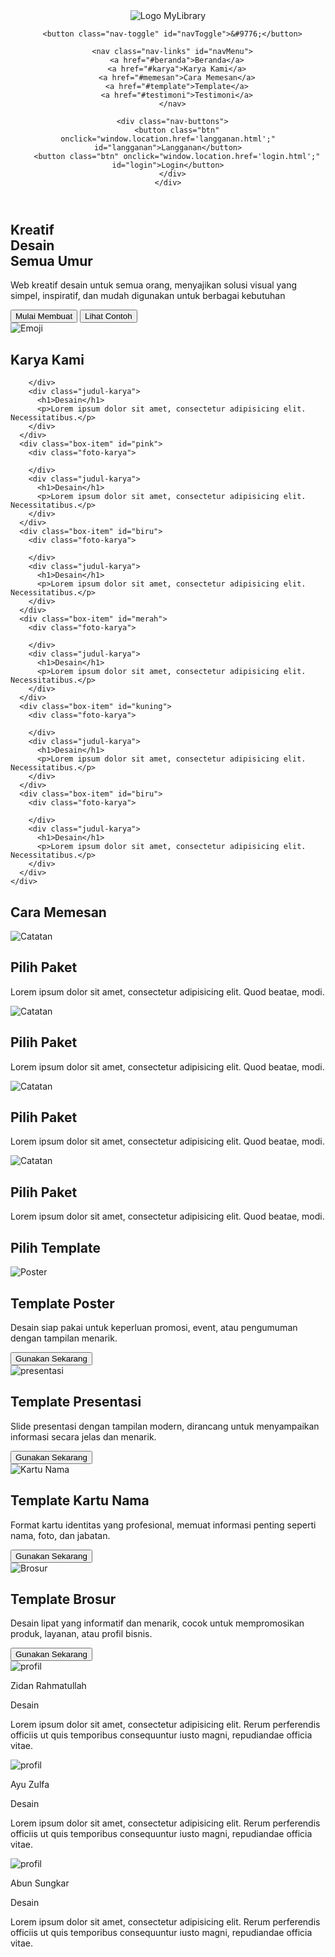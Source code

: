 <!DOCTYPE html>
<html lang="id">
<head>
  <meta charset="UTF-8">
  <meta name="viewport" content="width=device-width, initial-scale=1.0">
  <link rel="preconnect" href="https://fonts.googleapis.com">
  <link rel="preconnect" href="https://fonts.gstatic.com" crossorigin>
  <link href="https://fonts.googleapis.com/css2?family=Lilita+One&family=Poetsen+One&family=Poppins:wght@300;400;500;600;700&family=Quicksand&display=swap" rel="stylesheet">
  <title>Template Canva</title>
  <link rel="stylesheet" href="https://cdnjs.cloudflare.com/ajax/libs/font-awesome/6.7.2/css/all.min.css">
  <link rel="stylesheet" href="style.css">
</head>
<body>

  <header>
    <div class="navbar">
      <div class="brand">
        <img src="logo.png" alt="Logo" class="logo">
        <span>MyLibrary</span>
      </div>

      <button class="nav-toggle" id="navToggle">&#9776;</button>

      <nav class="nav-links" id="navMenu">
        <a href="#beranda">Beranda</a>
        <a href="#karya">Karya Kami</a>
        <a href="#memesan">Cara Memesan</a>
        <a href="#template">Template</a>
        <a href="#testimoni">Testimoni</a>
      </nav>

      <div class="nav-buttons">
        <button class="btn" onclick="window.location.href='langganan.html';" id="langganan">Langganan</button>
        <button class="btn" onclick="window.location.href='login.html';" id="login">Login</button>
      </div>
    </div>
  </header>
  
  <section id="beranda" class="beranda">
    <div class="content">
      <div class="teks-content">
        <h1><span class="kreatif">Kreatif</span> <br> <span class="desain">Desain</span> <br> <span class="umur">Semua Umur</span></h1>
        <p>Web kreatif desain untuk semua orang, menyajikan solusi visual yang simpel, inspiratif, dan mudah digunakan untuk berbagai kebutuhan</p>
        <div class="tombol-content">
          <button type="button" class="membuat" id="btn-content">Mulai Membuat</button>
          <button type="button" class="contoh" id="btn-content">Lihat Contoh</button>
        </div>
      </div>
      <div class="foto-content">
        <img src="emoji-utama.png" class="ft" alt="Emoji">
      </div>
    </div>
  </section>

  <section id="karya" class="karya">
    <div class="judul-halaman">
      <h1>Karya Kami</h1>
    </div>
    <div class="group-box">
      <div class="box-item" id="kuning">
        <div class="foto-karya">
          
        </div>
        <div class="judul-karya">
          <h1>Desain</h1>
          <p>Lorem ipsum dolor sit amet, consectetur adipisicing elit. Necessitatibus.</p>
        </div>
      </div>
      <div class="box-item" id="pink">
        <div class="foto-karya">
          
        </div>
        <div class="judul-karya">
          <h1>Desain</h1>
          <p>Lorem ipsum dolor sit amet, consectetur adipisicing elit. Necessitatibus.</p>
        </div>
      </div>
      <div class="box-item" id="biru">
        <div class="foto-karya">
          
        </div>
        <div class="judul-karya">
          <h1>Desain</h1>
          <p>Lorem ipsum dolor sit amet, consectetur adipisicing elit. Necessitatibus.</p>
        </div>
      </div>
      <div class="box-item" id="merah">
        <div class="foto-karya">
          
        </div>
        <div class="judul-karya">
          <h1>Desain</h1>
          <p>Lorem ipsum dolor sit amet, consectetur adipisicing elit. Necessitatibus.</p>
        </div>
      </div>
      <div class="box-item" id="kuning">
        <div class="foto-karya">
          
        </div>
        <div class="judul-karya">
          <h1>Desain</h1>
          <p>Lorem ipsum dolor sit amet, consectetur adipisicing elit. Necessitatibus.</p>
        </div>
      </div>
      <div class="box-item" id="biru">
        <div class="foto-karya">
          
        </div>
        <div class="judul-karya">
          <h1>Desain</h1>
          <p>Lorem ipsum dolor sit amet, consectetur adipisicing elit. Necessitatibus.</p>
        </div>
      </div>
    </div>
  </section>

  <section id="memesan" class="memesan">
    <div class="judul-halaman">
      <h1>Cara Memesan</h1>
    </div>
    <div class="group-memesan">
      <div class="box-item-memesan" id="kuning-memesan">
        <div class="foto-memesan">
          <img src="note.png" alt="Catatan">
        </div>
        <div class="judul-memesan">
          <h1>Pilih Paket</h1>
          <p>Lorem ipsum dolor sit amet, consectetur adipisicing elit. Quod beatae, modi.</p>
        </div>
      </div>
      <div class="box-item-memesan" id="biru-memesan">
        <div class="foto-memesan">
          <img src="submit..png" alt="Catatan">
        </div>
        <div class="judul-memesan">
          <h1>Pilih Paket</h1>
          <p>Lorem ipsum dolor sit amet, consectetur adipisicing elit. Quod beatae, modi.</p>
        </div>
      </div>
      <div class="box-item-memesan" id="merah-memesan">
        <div class="foto-memesan">
          <img src="user..png" alt="Catatan">
        </div>
        <div class="judul-memesan">
          <h1>Pilih Paket</h1>
          <p>Lorem ipsum dolor sit amet, consectetur adipisicing elit. Quod beatae, modi.</p>
        </div>
      </div>
      <div class="box-item-memesan" id="pink-memesan">
        <div class="foto-memesan">
          <img src="ceklis.png" alt="Catatan">
        </div>
        <div class="judul-memesan">
          <h1>Pilih Paket</h1>
          <p>Lorem ipsum dolor sit amet, consectetur adipisicing elit. Quod beatae, modi.</p>
        </div>
      </div>
    </div>
  </section>
  
  <section id="template" class="template">
    <div class="judul-halaman">
      <h1>Pilih Template</h1>
    </div>
    <div class="group-template">
  <div class="box-item-template" id="kuning-template">
    <div class="foto-template">
      <img src="poster.jpg" alt="Poster">
    </div>
    <div class="judul-template">
      <h1>Template Poster</h1>
      <p>Desain siap pakai untuk keperluan promosi, event, atau pengumuman dengan tampilan menarik.</p>
       <div class="btn-template">
      <button type="button" class="gunakan" id="gunakan-kuning">Gunakan Sekarang</button>
    </div>
    </div>
  </div>
  <div class="box-item-template" id="biru-template">
    <div class="foto-template">
      <img src="presentasi.jpg" alt="presentasi">
    </div>
    <div class="judul-template">
      <h1>Template Presentasi</h1>
      <p>Slide presentasi dengan tampilan modern, dirancang untuk menyampaikan informasi secara jelas dan menarik.</p>
          <div class="btn-template">
      <button type="button" class="gunakan" id="gunakan-biru">Gunakan Sekarang</button>
    </div>
    </div>
  </div>
  <div class="box-item-template" id="merah-template">
    <div class="foto-template">
      <img src="id-card.jpg" alt="Kartu Nama">
    </div>
    <div class="judul-template">
      <h1>Template Kartu Nama</h1>
      <p>Format kartu identitas yang profesional, memuat informasi penting seperti nama, foto, dan jabatan.</p>
       <div class="btn-template">
      <button type="button" class="gunakan" id="gunakan-merah">Gunakan Sekarang</button>
    </div>
    </div>
  </div>
  <div class="box-item-template" id="pink-template">
    <div class="foto-template">
      <img src="brosur.jpg" alt="Brosur">
    </div>
    <div class="judul-template">
      <h1>Template Brosur</h1>
      <p>Desain lipat yang informatif dan menarik, cocok untuk mempromosikan produk, layanan, atau profil bisnis.
</p>
       <div class="btn-template">
      <button type="button" class="gunakan" id="gunakan-pink">Gunakan Sekarang</button>
    </div>
    </div>
  </div>
</div>
  </section>
  
  <section id="testimoni" class="testimoni">
    <div class="group-testimoni">
      <div class="box-group-testimoni">
        <div class="item-testimoni" id="box1">
          <div class="profil-pengirim">
            <img src="profil1.jpg" alt="profil">
            <div class="nama-pengirim">
              <p class="nama">Zidan Rahmatullah</p>
            <div class="pilihan-paket">
              <p>Desain</p>
            </div>
          </div>
          </div>
          <div class="testimoni-pengirim">
            <p>Lorem ipsum dolor sit amet, consectetur adipisicing elit. Rerum perferendis officiis ut quis temporibus consequuntur iusto magni, repudiandae officia vitae.</p>
          </div>
        </div>
        <div class="item-testimoni" id="box2">
          <div class="profil-pengirim">
            <img src="profil2.jpg" alt="profil">
            <div class="nama-pengirim">
              <p class="nama">Ayu Zulfa</p>
            <div class="pilihan-paket">
              <p>Desain</p>
            </div>
          </div>
          </div>
          <div class="testimoni-pengirim">
            <p>Lorem ipsum dolor sit amet, consectetur adipisicing elit. Rerum perferendis officiis ut quis temporibus consequuntur iusto magni, repudiandae officia vitae.</p>
          </div>
        </div>
        <div class="item-testimoni" id="box3">
          <div class="profil-pengirim">
            <img src="profil3.jpg" alt="profil">
            <div class="nama-pengirim">
              <p class="nama">Abun Sungkar</p>
            <div class="pilihan-paket">
              <p>Desain</p>
            </div>
          </div>
          </div>
          <div class="testimoni-pengirim">
            <p>Lorem ipsum dolor sit amet, consectetur adipisicing elit. Rerum perferendis officiis ut quis temporibus consequuntur iusto magni, repudiandae officia vitae.</p>
          </div>
        </div>
      </div>
    </div>
  </section>
  
  <!-- Popup -->
<div id="popup" class="popup-container" style="display: none;">
  <div class="popup-content">
    <p>Link template telah dibuka di tab baru!</p>
    <button onclick="closePopup()">Tutup</button>
  </div>
</div>

  <script>
    const navToggle = document.getElementById("navToggle");
    const navMenu = document.getElementById("navMenu");

    navToggle.addEventListener("click", () => {
      navMenu.classList.toggle("active");
    });
  </script>
  
  <script>
  // Ambil semua tombol "Gunakan Sekarang"
  const buttons = document.querySelectorAll('.gunakan');

  buttons.forEach(button => {
    button.addEventListener('click', function (e) {
      e.preventDefault(); // Cegah langsung buka link
      const url = this.href;
      window.open(url, '_blank'); // Buka link di tab baru
      showPopup(); // Tampilkan pop-up
    });
  });

  function showPopup() {
    document.getElementById('popup').style.display = 'flex';
  }

  function closePopup() {
    document.getElementById('popup').style.display = 'none';
  }
</script>
</body>
</html>
